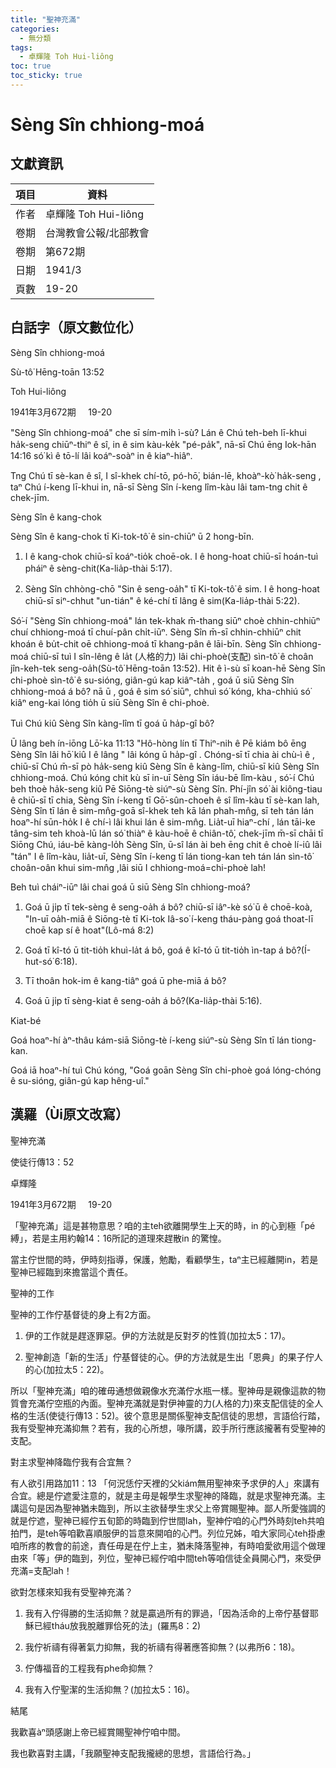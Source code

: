 ```yaml
---
title: "聖神充滿"
categories:
  - 無分類
tags:
  - 卓輝隆 Toh Hui-liông
toc: true
toc_sticky: true
---
```


# Sèng Sîn chhiong-moá

## 文獻資訊

| 項目 | 資料 |
|---|---|
| 作者 | 卓輝隆 Toh Hui-liông |
| 卷期 | 台灣教會公報/北部教會 |
| 卷期 | 第672期 |
| 日期 | 1941/3 |
| 頁數 | 19-20 |

## 白話字（原文數位化）

Sèng Sîn chhiong-moá

Sù-tô͘ Hēng-toān 13:52

Toh Hui-liông

1941年3月672期     19-20

"Sèng Sîn chhiong-moá" che sī sím-mi̍h ì-sù? Lán ê Chú teh-beh lī-khui ha̍k-seng chiūⁿ-thiⁿ ê sî, in ê sim kàu-ke̍k "pé-pa̍k", nā-sī Chú ēng Iok-hān 14:16 só͘ kì ê tō-lí lâi koáⁿ-soàⁿ in ê kiaⁿ-hiâⁿ.

Tng Chú tī sè-kan ê sî, I sî-khek chí-tō, pó-hō͘, bián-lē, khoàⁿ-kò͘ ha̍k-seng , taⁿ Chú í-keng lī-khui in, nā-sī Sèng Sîn í-keng lîm-kàu lâi tam-tng chit ê chek-jīm.

Sèng Sîn ê kang-chok

Sèng Sîn ê kang-chok tī Ki-tok-tô͘ ê sin-chiūⁿ ū 2 hong-bīn.

1. I ê kang-chok chiū-sī koáⁿ-tio̍k choē-ok. I ê hong-hoat chiū-sī hoán-tuì pháiⁿ ê sèng-chit(Ka-lia̍p-thài 5:17).

2. Sèng Sîn chhòng-chō "Sin ê seng-oa̍h" tī Ki-tok-tô͘ ê sim. I ê hong-hoat chiū-sī siⁿ-chhut "un-tián" ê ké-chí tī lâng ê sim(Ka-lia̍p-thài 5:22).

Só͘-í "Sèng Sîn chhiong-moá" lán tek-khak m̄-thang siūⁿ choè chhin-chhiūⁿ chuí chhiong-moá tī chuí-pân chi̍t-iūⁿ. Sèng Sîn m̄-sī chhin-chhiūⁿ chit khoán ê bu̍t-chit oē chhiong-moá tī khang-pân ê lāi-bīn. Sèng Sîn chhiong-moá chiū-sī tuì I sîn-lêng ê la̍t (人格的力) lâi chi-phoè(支配) sìn-tô͘ ê choân jîn-keh-tek seng-oa̍h(Sù-tô͘ Hēng-toān 13:52). Hit ê ì-sù sī koan-hē Sèng Sîn chi-phoè sìn-tô͘ ê su-sióng, giân-gú kap kiâⁿ-ta̍h , goá ū siū Sèng Sîn chhiong-moá á bô? nā ū , goá ê sim só͘ siūⁿ, chhuì só͘ kóng, kha-chhiú só͘ kiâⁿ eng-kai lóng tio̍h ū siū Sèng Sîn ê chi-phoè.

Tuì Chú kiû Sèng Sîn kàng-lîm tī goá ū ha̍p-gî bô?

Ū lâng beh ín-iōng Lō͘-ka 11:13 "Hô-hòng lín tī Thiⁿ-nih ê Pē kiám bô ēng Sèng Sîn lâi hō͘ kiû I ê lâng " lâi kóng ū ha̍p-gî . Chóng-sī tī chia ài chù-ì ê , chiū-sī Chú m̄-sī pò ha̍k-seng kiû Sèng Sîn ê kàng-lîm, chiū-sī kiû Sèng Sîn chhiong-moá. Chú kóng chit kù sī in-uī Sèng Sîn iáu-bē lîm-kàu , só͘-í Chú beh thoè ha̍k-seng kiû Pē Siōng-tè siúⁿ-sù Sèng Sîn. Phí-jîn só͘ ài kiông-tiau ê chiū-sī tī chia, Sèng Sîn í-keng tī Gō͘-sûn-choeh ê sî lîm-kàu tī sè-kan lah, Sèng Sîn tī lán ê sim-mn̂g-goā sî-khek teh kā lán phah-mn̂g, sī teh tán lán hoaⁿ-hí sūn-ho̍k I ê chí-ì lâi khui lán ê sim-mn̂g. Lia̍t-uī hiaⁿ-chí , lán tāi-ke tâng-sim teh khoà-lū lán só͘ thiàⁿ ê kàu-hoē ê chiân-tô͘, chek-jīm m̄-sī chāi tī Siōng Chú, iáu-bē kàng-lo̍h Sèng Sîn, ū-sî lán ài beh ēng chit ê choè lí-iû lâi "tán" I ê lîm-kàu, lia̍t-uī, Sèng Sîn í-keng tī lán tiong-kan teh tán lán sìn-tô͘ choân-oân khui sim-mn̂g ,lâi siū I chhiong-moá=chi-phoè lah!

Beh tuì cháiⁿ-iūⁿ lâi chai goá ū siū Sèng Sîn chhiong-moá?

1. Goá ū ji̍p tī tek-sèng ê seng-oa̍h á bô? chiū-sī iâⁿ-kè só͘ ū ê choē-koà, "In-uī oa̍h-miā ê Siōng-tè tī Ki-tok Iâ-so͘ í-keng tháu-pàng goá thoat-lī choē kap sí ê hoat"(Lô-má 8:2)

2. Goá tī kî-tó ū tit-tio̍h khuì-la̍t á bô, goá ê kî-tó ū tit-tio̍h ìn-tap á bô?(Í-hut-só͘ 6:18).

3. Tī thoân hok-im ê kang-tiâⁿ goá ū phe-miā á bô?

4. Goá ū ji̍p tī sèng-kiat ê seng-oa̍h á bô?(Ka-lia̍p-thài 5:16).

Kiat-bé

Goá hoaⁿ-hí àⁿ-thâu kám-siā Siōng-tè í-keng siúⁿ-sù Sèng Sîn tī lán tiong-kan.

Goá iā hoaⁿ-hí tuì Chú kóng, "Goá goān Sèng Sîn chi-phoè goá lóng-chóng ê su-sióng, giân-gú kap hêng-uî."

## 漢羅（Ùi原文改寫）

聖神充滿

使徒行傳13：52

卓輝隆

1941年3月672期     19-20

「聖神充滿」這是甚物意思？咱的主teh欲離開學生上天的時，in 的心到極「pé縛」，若是主用約翰14：16所記的道理來趕散in 的驚惶。

當主佇世間的時，伊時刻指導，保護，勉勵，看顧學生，taⁿ主已經離開in，若是聖神已經臨到來擔當這个責任。

聖神的工作

聖神的工作佇基督徒的身上有2方面。

1. 伊的工作就是趕逐罪惡。伊的方法就是反對歹的性質(加拉太5：17)。

2. 聖神創造「新的生活」佇基督徒的心。伊的方法就是生出「恩典」的果子佇人的心(加拉太5：22)。

所以「聖神充滿」咱的確毋通想做親像水充滿佇水瓶一樣。聖神毋是親像這款的物質會充滿佇空瓶的內面。聖神充滿就是對伊神靈的力(人格的力)來支配信徒的全人格的生活(使徒行傳13：52)。彼个意思是關係聖神支配信徒的思想，言語佮行踏，我有受聖神充滿抑無？若有，我的心所想，喙所講，跤手所行應該攏著有受聖神的支配。

對主求聖神降臨佇我有合宜無？

有人欲引用路加11：13 「何況恁佇天裡的父kiám無用聖神來予求伊的人」來講有合宜。總是佇遮愛注意的，就是主毋是報學生求聖神的降臨，就是求聖神充滿。主講這句是因為聖神猶未臨到，所以主欲替學生求父上帝賞賜聖神。鄙人所愛強調的就是佇遮，聖神已經佇五旬節的時臨到佇世間lah，聖神佇咱的心門外時刻teh共咱拍門，是teh等咱歡喜順服伊的旨意來開咱的心門。列位兄姊，咱大家同心teh掛慮咱所疼的教會的前途，責任毋是在佇上主，猶未降落聖神，有時咱愛欲用這个做理由來「等」伊的臨到，列位，聖神已經佇咱中間teh等咱信徒全員開心門，來受伊充滿=支配lah！

欲對怎樣來知我有受聖神充滿？

1. 我有入佇得勝的生活抑無？就是贏過所有的罪過，「因為活命的上帝佇基督耶穌已經tháu放我脫離罪佮死的法」(羅馬8：2)

2. 我佇祈禱有得著氣力抑無，我的祈禱有得著應答抑無？(以弗所6：18)。

3. 佇傳福音的工程我有phe命抑無？

4. 我有入佇聖潔的生活抑無？(加拉太5：16)。

結尾

我歡喜àⁿ頭感謝上帝已經賞賜聖神佇咱中間。

我也歡喜對主講，「我願聖神支配我攏總的思想，言語佮行為。」

